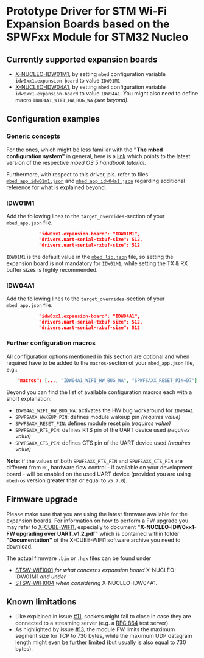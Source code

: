 # Prototype Driver for STM Wi-Fi Expansion Boards based on the SPWFxx Module for STM32 Nucleo #

## Currently supported expansion boards
 * [X-NUCLEO-IDW01M1](http://www.st.com/content/st_com/en/products/ecosystems/stm32-open-development-environment/stm32-nucleo-expansion-boards/stm32-ode-connect-hw/x-nucleo-idw01m1.html), by setting `mbed` configuration variable `idw0xx1.expansion-board` to value `IDW01M1`
 * [X-NUCLEO-IDW04A1](http://www.st.com/content/st_com/en/products/ecosystems/stm32-open-development-environment/stm32-nucleo-expansion-boards/stm32-ode-connect-hw/x-nucleo-idw04a1.html), by setting `mbed` configuration variable `idw0xx1.expansion-board` to value `IDW04A1`. You might also need to define macro `IDW04A1_WIFI_HW_BUG_WA` _(see beyond)_.

## Configuration examples

### Generic concepts

For the ones, which might be less familiar with the **"The mbed configuration system"** in general, here is a [link](https://docs.mbed.com/docs/mbed-os-handbook/en/latest/advanced/config_system/) which points to the latest version of the respective _mbed OS 5 handbook tutorial_.

Furthermore, with respect to this driver, pls. refer to files [`mbed_app_idw01m1.json`](https://github.com/ARMmbed/wifi-x-nucleo-idw01m1/blob/master/mbed_app_idw01m1.json) and [`mbed_app_idw04a1.json`](https://github.com/ARMmbed/wifi-x-nucleo-idw01m1/blob/master/mbed_app_idw04a1.json) regarding additional reference for what is explained beyond.

### IDW01M1

Add the following lines to the `target_overrides`-section of your `mbed_app.json` file.

``` json
            "idw0xx1.expansion-board": "IDW01M1",
            "drivers.uart-serial-txbuf-size": 512,
            "drivers.uart-serial-rxbuf-size": 512
```

`IDW01M1` is the default value in the [`mbed_lib.json`](https://github.com/ARMmbed/wifi-x-nucleo-idw01m1/blob/master/mbed_lib.json) file, so setting the expansion board is not mandatory for `IDW01M1`, while setting the TX & RX buffer sizes is highly recommended.

### IDW04A1

Add the following lines to the `target_overrides`-section of your `mbed_app.json` file.

``` json
            "idw0xx1.expansion-board": "IDW04A1",
            "drivers.uart-serial-txbuf-size": 512,
            "drivers.uart-serial-rxbuf-size": 512
```

### Further configuration macros

All configuration options mentioned in this section are optional and when required have to be added to the `macros`-section of your `mbed_app.json` file, e.g.:

``` json
    "macros": [..., "IDW04A1_WIFI_HW_BUG_WA", "SPWFSAXX_RESET_PIN=D7"]
```

Beyond you can find the list of available configuration macros each with a short explanation:
 * `IDW04A1_WIFI_HW_BUG_WA`: activates the HW bug workaround for `IDW04A1`
 * `SPWFSAXX_WAKEUP_PIN`:    defines module wakeup pin _(requires value)_ 
 * `SPWFSAXX_RESET_PIN`:     defines module reset pin _(requires value)_ 
 * `SPWFSAXX_RTS_PIN`:       defines RTS pin of the UART device used _(requires value)_ 
 * `SPWFSAXX_CTS_PIN`:       defines CTS pin of the UART device used _(requires value)_ 

**Note**: if the values of both `SPWFSAXX_RTS_PIN` and `SPWFSAXX_CTS_PIN` are different from `NC`, hardware flow control - if available on your development board - will be enabled on the used UART device (provided you are using `mbed-os` version greater than or equal to `v5.7.0`).


## Firmware upgrade

Please make sure that you are using the latest firmware available for the expansion boards. For information on how to perform a FW upgrade you may refer to [X-CUBE-WIFI1](http://www.st.com/content/st_com/en/products/embedded-software/mcus-embedded-software/stm32-embedded-software/stm32cube-embedded-software-expansion/x-cube-wifi1.html), especially to document **"X-NUCLEO-IDW0xx1- FW upgrading over UART_v1.2.pdf"** which is contained within folder **"Documentation"** of the X-CUBE-WIFI1 software archive you need to download. 

The actual firmware `.bin` or `.hex` files can be found under 
- [STSW-WIFI001](http://www.st.com/content/st_com/en/products/embedded-software/wireless-connectivity-software/stsw-wifi001.html) _for what concerns expansion board_ X-NUCLEO-IDW01M1 _and under_
- [STSW-WIFI004](http://www.st.com/content/st_com/en/products/embedded-software/wireless-connectivity-software/stsw-wifi004.html) _when considering_ X-NUCLEO-IDW04A1.


## Known limitations

 * Like explained in issue [#11](https://github.com/ARMmbed/wifi-x-nucleo-idw01m1/issues/11), sockets might fail to close in case they are connected to a streaming server (e.g. a [RFC 864](https://tools.ietf.org/html/rfc864) test server).
 * As highlighted by issue [#13](https://github.com/ARMmbed/wifi-x-nucleo-idw01m1/issues/13), the module FW limits the maximum segment size for TCP to 730 bytes, while the maximum UDP datagram length might even be further limited (but usually is also equal to 730 bytes).
 